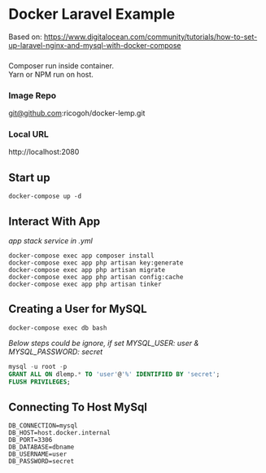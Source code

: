 # Docker Laravel Example

Based on: https://www.digitalocean.com/community/tutorials/how-to-set-up-laravel-nginx-and-mysql-with-docker-compose

###
Composer run inside container.  
Yarn or NPM run on host.

### Image Repo
git@github.com:ricogoh/docker-lemp.git

### Local URL
http://localhost:2080

## Start up
```docker
docker-compose up -d
```

## Interact With App
*app stack service in .yml* 
```docker
docker-compose exec app composer install 
docker-compose exec app php artisan key:generate 
docker-compose exec app php artisan migrate 
docker-compose exec app php artisan config:cache 
docker-compose exec app php artisan tinker 
```
## Creating a User for MySQL
```
docker-compose exec db bash
```

*Below steps could be ignore, if set MYSQL_USER: user & MYSQL_PASSWORD: secret*
```sql
mysql -u root -p
GRANT ALL ON dlemp.* TO 'user'@'%' IDENTIFIED BY 'secret';
FLUSH PRIVILEGES;
```

## Connecting To Host MySql
```
DB_CONNECTION=mysql
DB_HOST=host.docker.internal
DB_PORT=3306
DB_DATABASE=dbname
DB_USERNAME=user
DB_PASSWORD=secret
```
